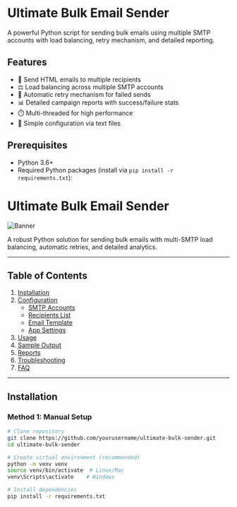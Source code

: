 # Ultimate Bulk Email Sender
A powerful Python script for sending bulk emails using multiple SMTP accounts with load balancing, retry mechanism, and detailed reporting.

## Features

- 📧 Send HTML emails to multiple recipients
- ⚖️ Load balancing across multiple SMTP accounts
- 🔄 Automatic retry mechanism for failed sends
- 📊 Detailed campaign reports with success/failure stats
- ⏱️ Multi-threaded for high performance
- 📁 Simple configuration via text files

## Prerequisites

- Python 3.6+
- Required Python packages (install via `pip install -r requirements.txt`):
# Ultimate Bulk Email Sender

![Banner](https://via.placeholder.com/1200x400/2D3748/FFFFFF?text=Ultimate+Bulk+Email+Sender+-+High+Performance+SMTP+Campaigns)

A robust Python solution for sending bulk emails with multi-SMTP load balancing, automatic retries, and detailed analytics.

---

## Table of Contents
1. [Installation](#installation)
2. [Configuration](#configuration)
   - [SMTP Accounts](#1-smtp-accounts-configuration)
   - [Recipients List](#2-recipients-configuration)
   - [Email Template](#3-email-template-configuration)
   - [App Settings](#4-application-settings)
3. [Usage](#usage)
4. [Sample Output](#sample-output)
5. [Reports](#reports)
6. [Troubleshooting](#troubleshooting)
7. [FAQ](#faq)

---

## Installation

### Method 1: Manual Setup
```bash
# Clone repository
git clone https://github.com/yourusername/ultimate-bulk-sender.git
cd ultimate-bulk-sender

# Create virtual environment (recommended)
python -m venv venv
source venv/bin/activate  # Linux/Mac
venv\Scripts\activate    # Windows

# Install dependencies
pip install -r requirements.txt
